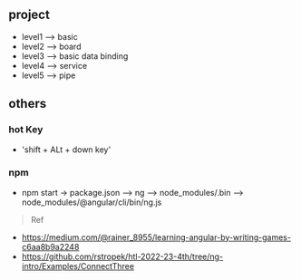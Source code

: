 ## project

- level1  -->  basic
- level2  -->  board
- level3  -->  basic data binding
- level4  -->  service
- level5  -->  pipe

## others

### hot Key

- 'shift + ALt + down key'  

### npm

- npm start  -> package.json --> ng --> node_modules/.bin  --> node_modules/@angular/cli/bin/ng.js

> Ref
- https://medium.com/@rainer_8955/learning-angular-by-writing-games-c6aa8b9a2248
- https://github.com/rstropek/htl-2022-23-4th/tree/ng-intro/Examples/ConnectThree
